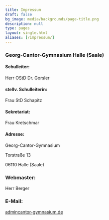 ```yaml
---
title: Impressum
draft: false
bg_image: media/backgrounds/page-title.png
description: null
type: pages
layout: single.html
aliases: [/impressum/]
---
```

### Georg-Cantor-Gymnasium Halle (Saale)

#### Schulleiter:

Herr OStD Dr. Gorsler

#### stellv. Schulleiterin:

Frau StD Schapitz

#### Sekretariat:

Frau Kretschmar

#### Adresse:

Georg-Cantor-Gymnasium

Torstraße 13

06110 Halle (Saale)

### Webmaster:

Herr Berger

### E-Mail:

[admin<i class="fa-solid fa-at"></i>cantor-gymnasium.de](mailto:admin@cantor-gymnasium.de)
